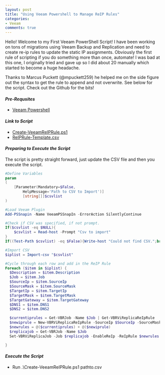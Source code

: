 ```yaml
---
layout: post
title: "Using Veeam Powershell to Manage ReIP Rules"
categories:
- Veeam
comments: true
---
```

Hello! Welcome to my First Veeam PowerShell Script! I have been working on tons of migrations using Veeam Backup and Replication and need to create re-ip rules to update the static IP assignments. Obviously the first rule of scripting if you do something more than once, automate! I was bad at this one, I originally tried and gave up so I did about 20 manually which started to become a huge headache.

Thanks to  Marcus Puckett (@mpuckett259) he helped me on the side figure out the syntax to get the rule to append and not overwrite. See below for the script. Check out the Github for the bits!

#### ***Pre-Requsites***
- [Veeam Powershell](https://helpcenter.veeam.com/backup/powershell/getting_started.html)

#### ***Link to Script***
- [Create-VeeamReIPRule.ps1](https://github.com/dstamen/Veeam/blob/master/Create-VeeamReIPRule.ps1)
- [ReIPRule-Template.csv](https://github.com/dstamen/Veeam/blob/master/ReIPRule-Template.csv)

#### ***Preparing to Execute the Script***
The script is pretty straight forward, just update the CSV file and then you execute the script.

```powershell
#Define Variables
param
(
    [Parameter(Mandatory=$False,
        HelpMessage='Path to CSV to Import')]
        [string[]]$csvlist
)

#Load Veeam Plugin
Add-PSSnapin -Name VeeamPSSnapIn -ErrorAction SilentlyContinue

#Check if CSV was specified, if not prompt.
If($csvlist -eq $NULL){
    $csvlist = Read-host -Prompt "Csv to import"
}
If((Test-Path $csvlist) -eq $False){Write-host "Could not find CSV.";break}

#Import CSV
$iplist = Import-csv "$csvlist"

#Cycle through each row and add in the ReIP Rule
Foreach ($item in $iplist) {
  $Description = $item.Description
  $Job = $item.Job
  $SourceIp = $item.SourceIp
  $SourceMask = $item.SourceMask
  $TargetIp = $item.TargetIp
  $TargetMask = $item.TargetMask
  $TargetGateway = $item.TargetGateway
  $DNS1 = $item.DNS1
  $DNS2 = $item.DNS2

  $currentiprules = Get-VBRJob -Name $Job | Get-VBRViReplicaReIpRule
  $newiprule = New-VBRViReplicaReIpRule -SourceIp $SourceIp -SourceMask $SourceMask -TargetIp $TargetIp -TargetMask $TargetMask -TargetGateway $TargetGateway -DNS $DNS1,$DNS2 -Description $Description
  $newrules = @($currentiprules) + @($newiprule)
  $replicajob = Get-VBRJob -Name $Job
  Set-VBRViReplicaJob -Job $replicajob -EnableReIp -ReIpRule $newrules

}
```

#### ***Execute the Script***
- Run .\Create-VeeamReIPRule.ps1 pathto.csv
